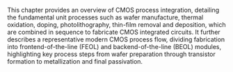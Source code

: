 This chapter provides an overview of CMOS process integration, detailing the fundamental unit processes such as wafer manufacture, thermal oxidation, doping, photolithography, thin-film removal and deposition, which are combined in sequence to fabricate CMOS integrated circuits. It further describes a representative modern CMOS process flow, dividing fabrication into frontend-of-the-line (FEOL) and backend-of-the-line (BEOL) modules, highlighting key process steps from wafer preparation through transistor formation to metallization and final passivation.
